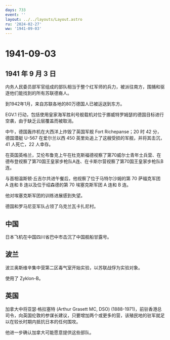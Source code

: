 ```yaml
---
days: 733
event: ''
layout: ../../layouts/Layout.astro
ru: '2024-02-27'
ww: '1941-09-03'
---
```


# 1941-09-03

## 1941 年 9 月 3 日

内务人民委员部军官组成的部队相当于整个红军师的兵力，被派往南方，围捕和驱逐他们能找到的所有苏联德裔人。

到1942年1月，来自苏联各地的80万德国人已被运送到东方。

EGV.1
行动，包括使用皇家海军胜利号舰载机对位于挪威特罗姆瑟的德国目标进行空袭，由于缺乏云层覆盖而被取消。

中午，德国轰炸机在大西洋上炸毁了英国军舰 Fort Richepanse；20 时 42
分，德国潜艇 U-567 在爱尔兰以西 450
英里处追上了这艘受损的军舰，并将其击沉，41 人死亡，22 人幸存。

在英国英格兰，艾伦布鲁克上午在杜克斯福德视察了第70威尔士青年士兵营、在德布登视察了第70国王皇家步枪队A连、在卡斯尔营视察了第70国王皇家步枪队B连。

与首相温斯顿·丘吉尔共进午餐后，他视察了位于马特尔沙姆的第 70 萨福克军团
A 连和 B 连以及位于绍森德的第 70 埃塞克斯军团 A 连和 B 连。

他对埃塞克斯军团的训练进展感到失望。

德国和罗马尼亚军队占领了乌克兰瓦卡扎尼村。

## 中国

日本飞机在中国四川省巴中市击沉了中国舰船甘露号。

## 波兰

波兰奥斯维辛集中营第二区毒气室开始实验，以苏联战俘为实验对象。

使用了 Zyklon-B。

## 英国

加拿大中将亚瑟·格拉塞特 (Arthur Grasett MC, DSO)
(1888-1971)，前驻香港总司令，向英国伦敦的参谋长建议，只要增加两个或更多的营，该殖民地的驻军就足以在较长时期内抵抗日本的任何围攻。

他进一步确认加拿大可能愿意提供这些部队。